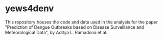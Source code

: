 # yews4denv
This repository houses the code and data used in the analysis for the paper "Prediction of Dengue Outbreaks based on Disease Surveillance and Meteorological Data", by Aditya L. Ramadona et al.
